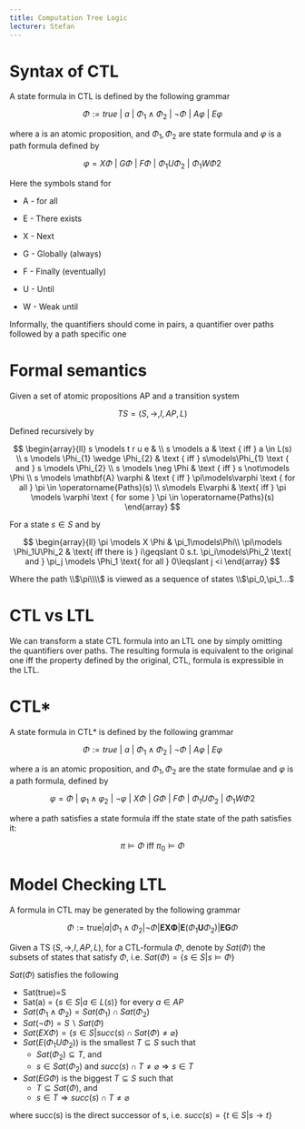 ```yaml
---
title: Computation Tree Logic
lecturer: Stefan
---
```


# Syntax of CTL

<Definition name="State formula">

A state formula in CTL is defined by the following grammar

$$
\Phi:=true \ | \ a \ | \ \Phi_1\land\Phi_2 \ | \ \lnot \Phi \ | \  A\varphi \ | \ E\varphi
$$

where a is an atomic proposition, and $\Phi_1,\Phi_2$ are state formula and $\varphi$ is a path formula defined by

$$
\varphi=X\Phi \ | \ G\Phi \ | \ F\Phi \ | \ \Phi_1 U \Phi_2 \ | \ \Phi_1 W \Phi 2
$$

</Definition>

Here the symbols stand for

-   A - for all

-   E - There exists

-   X - Next

-   G - Globally (always)

-   F - Finally (eventually)

-   U - Until

-   W - Weak until

Informally, the quantifiers should come in pairs, a quantifier over
paths followed by a path specific one

# Formal semantics

Given a set of atomic propositions AP and a transition system

$$
TS=(S,\rightarrow,I,AP,L)
$$

<Definition name="Satisfaction Relation">

Defined recursively by

$$
\begin{array}{ll}
s \models t r u e & \\
s \models a & \text { iff } a \in L(s) \\
s \models \Phi_{1} \wedge \Phi_{2} & \text { iff } s\models\Phi_{1} \text { and } s \models \Phi_{2} \\
s \models \neg \Phi & \text { iff } s \not\models \Phi \\
s \models \mathbf{A} \varphi & \text { iff } \pi\models\varphi \text { for all } \pi \in \operatorname{Paths}(s) \\
s\models E\varphi & \text{ iff } \pi \models \varphi  \text { for some } \pi \in \operatorname{Paths}(s)
\end{array}
$$

For a state $s\in S$ and by

$$
\begin{array}{ll}
\pi \models X \Phi & \pi_1\models\Phi\\
\pi\models \Phi_1U\Phi_2 & \text{ iff there is } i\geqslant 0 s.t. \pi_i\models\Phi_2 \text{ and } \pi_j \models \Phi_1 \text{ for all } 0\leqslant j <i
\end{array}
$$

Where the path \\\\$\pi\\\\$ is viewed as a sequence of states \\\\$\pi_0,\pi_1...\$

</Definition>

# CTL vs LTL

We can transform a state CTL formula into an LTL one by simply omitting
the quantifiers over paths. The resulting formula is equivalent to the
original one iff the property defined by the original, CTL, formula is
expressible in the LTL.

# CTL\*

<Definition name="State formula in CTL*">

A state formula in CTL\* is defined by the following grammar

$$
\Phi:=true \ | \ a \ | \ \Phi_1\land\Phi_2 \ | \ \lnot \Phi \ | \  A\varphi \ | \ E\varphi
$$

where a is an atomic proposition, and $\Phi_1,\Phi_2$ are the state formulae and $\varphi$ is a path formula, defined by

$$
\varphi=\Phi  \ | \ \varphi_1\land\varphi_2 \ | \ \lnot \varphi \ | \ X\Phi \ | \ G\Phi \ | \ F\Phi \ | \ \Phi_1 U \Phi_2 \ | \ \Phi_1 W \Phi 2
$$

where a path satisfies a state formula iff the state state of the path satisfies it:

$$
\pi\models \Phi \text{ iff } \pi_0\models\Phi
$$

</Definition>

# Model Checking LTL

<Lemma>

A formula in CTL may be generated by the following grammar

$$
\Phi:=\text {true}|a| \Phi_{1} \wedge \Phi_{2}|\neg \Phi| \mathbf{E X \Phi}\left|\mathbf{E}\left(\Phi_{1} \mathbf{U} \Phi_{2}\right)\right| \mathbf{E G} \Phi
$$

</Lemma>

<Definition name="Sat">

Given a TS $(S,\rightarrow,I,AP,L)$, for a CTL-formula $\Phi$, denote by $Sat(\Phi)$ the subsets of states that satisfy $\Phi$, i.e. $Sat(\Phi)=\{s\in S|s\models \Phi\}$

</Definition>

<Theorem>

$Sat(\Phi)$ satisfies the following

-   Sat(true)=S
-   Sat(a) = $\{s\in S| a\in L(s)\}$ for every $a\in AP$
-   $Sat(\Phi_1\land\Phi_2)=Sat(\Phi_1)\cap Sat(\Phi_2)$
-   $Sat(\lnot\Phi)=S\backslash Sat(\Phi)$
-   $Sat(EX\Phi)=\{s\in S| succ(s) \cap Sat(\Phi) \neq \varnothing\}$
-   $Sat(E(\Phi_1U\Phi_2))$ is the smallest $T\subseteq S$ such that
    -   $Sat(\Phi_2)\subseteq T$, and
    -   $s\in Sat(\Phi_2)$ and $succ(s)\cap T\neq\varnothing\Rightarrow s\in T$
-   $Sat(EG\Phi)$ is the biggest $T\subseteq S$ such that
    -   $T\subseteq Sat(\Phi)$, and
    -   $s\in T \Rightarrow succ(s)\cap T \neq \varnothing$

where succ(s) is the direct successor of s, i.e. $succ(s)=\{t\in S|s\rightarrow t\}$

</Theorem>
